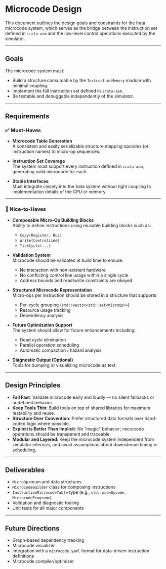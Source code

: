 # Microcode Design

This document outlines the design goals and constraints for the Irata microcode system, which serves as the bridge between the instruction set defined in `irata-asm` and the low-level control operations executed by the simulator.

---

## Goals

The microcode system must:

- Build a structure consumable by the `InstructionMemory` module with minimal coupling.
- Implement the full instruction set defined in `irata-asm`.
- Be testable and debuggable independently of the simulator.

---

## Requirements

### ✅ Must-Haves

- **Microcode Table Generation**  
  A consistent and easily serializable structure mapping opcodes (or instruction names) to micro-op sequences.

- **Instruction Set Coverage**  
  The system must support every instruction defined in `irata-asm`, generating valid microcode for each.

- **Stable Interfaces**  
  Must integrate cleanly into the Irata system without tight coupling to implementation details of the CPU or memory.

---

### 🌟 Nice-to-Haves

- **Composable Micro-Op Building Blocks**  
  Ability to define instructions using reusable building blocks such as:
  - `Copy(Register, Bus)`
  - `Write(ControlLine)`
  - `TickCycle(...)`

- **Validation System**  
  Microcode should be validated at build time to ensure:
  - No interaction with non-existent hardware
  - No conflicting control line usage within a single cycle
  - Address bounds and read/write constraints are obeyed

- **Structured Microcode Representation**  
  Micro-ops per instruction should be stored in a structure that supports:
  - Per-cycle grouping (`std::vector<std::set<MicroOp>>`)
  - Resource usage tracking
  - Dependency analysis

- **Future Optimization Support**  
  The system should allow for future enhancements including:
  - Dead cycle elimination
  - Parallel operation scheduling
  - Automatic compaction / hazard analysis

- **Diagnostic Output (Optional)**  
  Tools for dumping or visualizing microcode as text.

---

## Design Principles

- **Fail Fast**: Validate microcode early and loudly — no silent fallbacks or undefined behavior.
- **Keep Tools Thin**: Build tools on top of shared libraries for maximum testability and reuse.
- **Structure Over Convention**: Prefer structured data formats over hand-coded logic where possible.
- **Explicit is Better Than Implicit**: No "magic" behavior; microcode operations should be transparent and traceable.
- **Modular and Layered**: Keep the microcode system independent from simulator internals, and avoid assumptions about downstream timing or scheduling.

---

## Deliverables

- `MicroOp` enum and data structures
- `MicrocodeBuilder` class for composing instructions
- `InstructionMicrocodeTable` type (e.g., `std::map<Opcode, MicrocodeProgram>`)
- Validation and diagnostic tooling
- Unit tests for all major components

---

## Future Directions

- Graph-based dependency tracking
- Microcode visualizer
- Integration with a `microcode.yaml` format for data-driven instruction definitions
- Microcode compiler/optimizer

